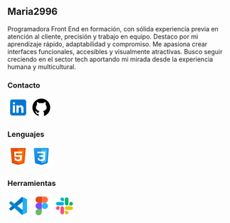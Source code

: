 ## Maria2996
Programadora Front End en formación, con sólida experiencia previa en atención al cliente, precisión y trabajo en equipo. Destaco por mi aprendizaje rápido, adaptabilidad y compromiso. Me apasiona crear interfaces funcionales, accesibles y visualmente atractivas. Busco seguir creciendo en el sector tech aportando mi mirada desde la experiencia humana y multicultural.
### Contacto
[![](images/linkedin.png)](https://www.linkedin.com/in/mar%C3%ADa-romero-283006117/)
[![github](images/github.png)](https://github.com/Maria2996)
### Lenguajes
![html5](images/html5.png)
![CSS3](images/CSS3.png)

### Herramientas
![](images/vscode.png)
![figma](images/figma.png)
![slack](images/slack.png)